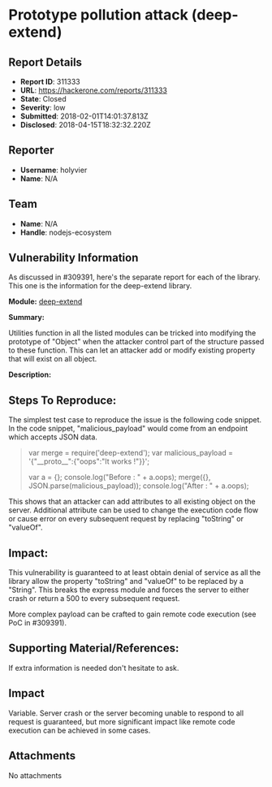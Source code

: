 # Prototype pollution attack (deep-extend)

## Report Details
- **Report ID**: 311333
- **URL**: https://hackerone.com/reports/311333
- **State**: Closed
- **Severity**: low
- **Submitted**: 2018-02-01T14:01:37.813Z
- **Disclosed**: 2018-04-15T18:32:32.220Z

## Reporter
- **Username**: holyvier
- **Name**: N/A

## Team
- **Name**: N/A
- **Handle**: nodejs-ecosystem

## Vulnerability Information
As discussed in #309391, here's the separate report for each of the library. This one is the information for the deep-extend library.

**Module:** 
[deep-extend](https://www.npmjs.com/package/deep-extend)

**Summary:**

Utilities function in all the listed modules can be tricked into modifying the prototype of "Object" when the attacker control part of the structure passed to these function. This can let an attacker add or modify existing property that will exist on all object.

**Description:** 

## Steps To Reproduce:

The simplest test case to reproduce the issue is the following code snippet. In the code snippet, "malicious_payload" would come from an endpoint which accepts JSON data.

> var merge = require('deep-extend');
> var malicious_payload = '{"\_\_proto\_\_":{"oops":"It works !"}}';
> 
> var a = {};
> console.log("Before : " + a.oops);
> merge({}, JSON.parse(malicious_payload));
> console.log("After : " + a.oops);

This shows that an attacker can add attributes to all existing object on the server. Additional attribute can be used to change the execution code flow or cause error on every subsequent request by replacing "toString" or "valueOf".

## Impact:

This vulnerability is guaranteed to at least obtain denial of service as all the library allow the property "toString" and "valueOf" to be replaced by a "String". This breaks the express module and forces the server to either crash or return a 500 to every subsequent request.

More complex payload can be crafted to gain remote code execution (see PoC in #309391).

## Supporting Material/References:

If extra information is needed don't hesitate to ask.

## Impact

Variable. Server crash or the server becoming unable to respond to all request is guaranteed, but more significant impact like remote code execution can be achieved in some cases.

## Attachments
No attachments
